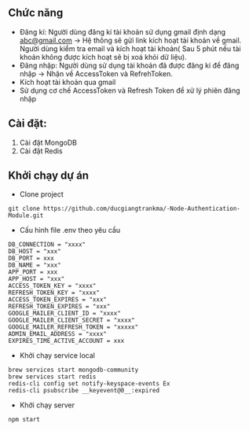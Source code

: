 ## Chức năng
- Đăng kí: Người dùng đăng kí tài khoản sử dụng gmail định dạng abc@gmail.com -> Hệ thông sẽ gửi link kích hoạt tài khoản về gmail. Người dùng kiểm tra email và kích hoạt tài khoản( Sau 5 phút nếu tài khoản không được kích hoạt sẽ bị xoá khỏi dữ liệu).
- Đăng nhập: Người dùng sử dụng tài khoản đã được đăng kí để đăng nhập → Nhận về AccessToken và RefrehToken.
- Kích hoạt tài khoản qua gmail
- Sử dụng cơ chế AccessToken và Refresh Token để xử lý phiên đăng nhập
## Cài đặt:
1. Cài đặt MongoDB
2. Cài đặt Redis
## Khởi chạy dự án
* Clone project
```
git clone https://github.com/ducgiangtrankma/-Node-Authentication-Module.git
```
* Cấu hình file .env theo yêu cầu
```
DB_CONNECTION = "xxxx"
DB_HOST = "xxx"
DB_PORT = xxx
DB_NAME = "xxx"
APP_PORT = xxx
APP_HOST = "xxx"
ACCESS_TOKEN_KEY = "xxxx"
REFRESH_TOKEN_KEY = "xxxx"
ACCESS_TOKEN_EXPIRES = "xxx"
REFRESH_TOKEN_EXPIRES = "xxx"
GOOGLE_MAILER_CLIENT_ID = "xxxx"
GOOGLE_MAILER_CLIENT_SECRET = "xxxx"
GOOGLE_MAILER_REFRESH_TOKEN = "xxxxx"
ADMIN_EMAIL_ADDRESS = "xxxx"
EXPIRES_TIME_ACTIVE_ACCOUNT = xxx
```
* Khởi chạy service local
```
brew services start mongodb-community
brew services start redis
redis-cli config set notify-keyspace-events Ex
redis-cli psubscribe __keyevent@0__:expired
```
* Khởi chạy server
```
npm start
```

